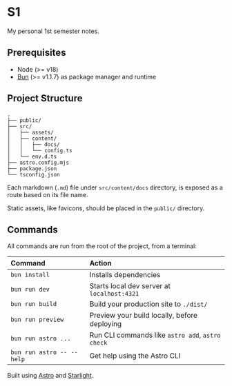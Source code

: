 # S1

My personal 1st semester notes.

## Prerequisites

- Node (>= v18)
- [Bun](https://bun.sh) (>= v1.1.7) as package manager and runtime

## Project Structure

```
.
├── public/
├── src/
│   ├── assets/
│   ├── content/
│   │   ├── docs/
│   │   └── config.ts
│   └── env.d.ts
├── astro.config.mjs
├── package.json
└── tsconfig.json
```

Each markdown (`.md`) file under `src/content/docs` directory, is exposed as a
route based on its file name.

Static assets, like favicons, should be placed in the `public/` directory.

## Commands

All commands are run from the root of the project, from a terminal:

| Command                   | Action                                           |
| :------------------------ | :----------------------------------------------- |
| `bun install`             | Installs dependencies                            |
| `bun run dev`             | Starts local dev server at `localhost:4321`      |
| `bun run build`           | Build your production site to `./dist/`          |
| `bun run preview`         | Preview your build locally, before deploying     |
| `bun run astro ...`       | Run CLI commands like `astro add`, `astro check` |
| `bun run astro -- --help` | Get help using the Astro CLI                     |

Built using [Astro](https://astro.build) and
[Starlight](https://starlight.astro.build/).
